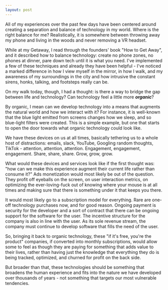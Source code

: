 ```yaml
---
layout: post
---
```


All of my experiences over the past few days have been centered around creating a separation and balance of technology in my world. Where is the right balance for me? Realistically, it is somewhere between throwing away my phone and living in the woods and never removing a VR headset. 

While at my Getaway, I read through the founders' book "How to Get Away", and it described how to balance technology: create no phone zones, no phones at dinner, pare down tech until it is what you need. I've implemented a few of these techniques and already they have been helpful - I've noticed a marked difference in how I view myself in the mirror, in how I walk, and my awareness of my surroundings in the city and how intrusive the constant sirens, honks, talking, and footsteps really can be. 

On my walk today, though, I had a thought: is there a way to bridge the gap between life and technology? Can technology feel a little more ***organic***? 

By organic, I mean can we develop technology into a means that augments the natural world and how we interact with it? For instance, it is well-known that the blue light emitted from screens changes how we sleep, and so blue-light filters were created. This is a simple example, but one that starts to open the door towards what organic technology could look like. 

We have these devices on us at all times, basically tethering us to a whole host of distractions: emails, slack, YouTube, Googling random thoughts, TikTok - attention, attention, attention. Engagement, engagement, engagement. Share, share, share. Grow, grow, grow.

What would these devices and services look like if the first thought was: "how can we make this experience augment their current life rather than consume it?" Ads monetization would most likely be out of the question. They profit off eyeballs on the screen, on user interaction metrics, on optimizing the ever-loving-fuck out of knowing where your mouse is at all times and making sure that there is something under it that keeps you there. 

It would most likely go to a subscription model for everything. Rare are one-off technology purchases now, and for good reason. Ongoing payment is security for the developer and a sort of contract that there can be ongoing support for the software for the user. The incentive structure for the company is also in line with the user. As its sole revenue stream, the company must continue to develop software that fills the need of the user. 

So, bringing it back to organic technology, these "if it's free, you're the product" companies, if converted into monthly subscriptions, would allow some to feel as though they are paying for something that adds value to their lives, rather than having just the knowledge that everything they do is being tracked, optimized, and churned for profit on the back side. 

But broader than that, these technologies should be something that broadens the human experience and fits into the nature we have developed over thousands of years - not something that targets our most vulnerable tendencies.
